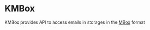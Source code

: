 # KMBox #

KMBox provides API to access emails in storages in the [MBox](https://tools.ietf.org/html/rfc4155) format
